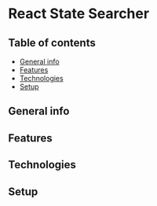 # React State Searcher

## Table of contents

- [General info](#general-info)
- [Features](#features)
- [Technologies](#technologies)
- [Setup](#setup)

## General info

## Features

## Technologies

## Setup
